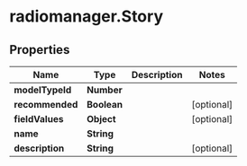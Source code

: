 # radiomanager.Story

## Properties
Name | Type | Description | Notes
------------ | ------------- | ------------- | -------------
**modelTypeId** | **Number** |  | 
**recommended** | **Boolean** |  | [optional] 
**fieldValues** | **Object** |  | [optional] 
**name** | **String** |  | 
**description** | **String** |  | [optional] 


